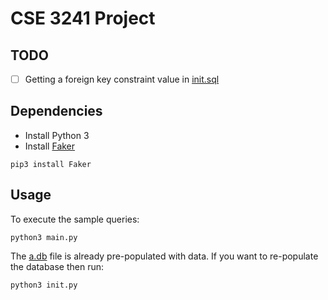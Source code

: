 # CSE 3241 Project

## TODO
- [ ] Getting a foreign key constraint value in [init.sql](queries/init.sql)

## Dependencies

- Install Python 3
- Install [Faker](https://github.com/joke2k/faker)
```
pip3 install Faker
```

## Usage

To execute the sample queries:
```
python3 main.py
```

The [a.db](a.db) file is already pre-populated with data.
If you want to re-populate the database then run:
```
python3 init.py
```
